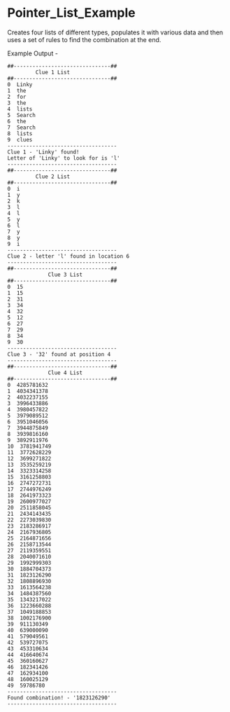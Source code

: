 # Pointer_List_Example

Creates four lists of different types, populates it with various data and then uses a set of rules to find the combination at the end.

Example Output - 

    ##-------------------------------##
             Clue 1 List           
    ##-------------------------------##
    0  Linky
    1  the
    2  for
    3  the
    4  lists
    5  Search
    6  the
    7  Search
    8  lists
    9  clues
    -----------------------------------
    Clue 1 - 'Linky' found!
    Letter of 'Linky' to look for is 'l'
    -----------------------------------
    ##-------------------------------##
             Clue 2 List           
    ##-------------------------------##
    0  i
    1  y
    2  k
    3  l
    4  l
    5  y
    6  l
    7  y
    8  y
    9  i
    -----------------------------------
    Clue 2 - letter 'l' found in location 6
    -----------------------------------
    ##-------------------------------##
                 Clue 3 List           
    ##-------------------------------##
    0  15
    1  15
    2  31
    3  34
    4  32
    5  12
    6  27
    7  29
    8  34
    9  30
    -----------------------------------
    Clue 3 - '32' found at position 4
    -----------------------------------
    ##-------------------------------##
                 Clue 4 List           
    ##-------------------------------##
    0  4285781632
    1  4034341378
    2  4032237155
    3  3996433886
    4  3980457822
    5  3979089512
    6  3951046056
    7  3944875849
    8  3939816160
    9  3892911976
    10  3781941749
    11  3772628229
    12  3699271822
    13  3535259219
    14  3323314258
    15  3161258803
    16  2747272731
    17  2744976249
    18  2641973323
    19  2600977027
    20  2511858045
    21  2434143435
    22  2273039830
    23  2183286917
    24  2167936805
    25  2164871656
    26  2158713544
    27  2119359551
    28  2040071610
    29  1992999303
    30  1884704373
    31  1823126290
    32  1808896930
    33  1613564238
    34  1484387560
    35  1343217022
    36  1223660288
    37  1049188853
    38  1002176900
    39  911130349
    40  639000090
    41  579049561
    42  539727075
    43  453310634
    44  416640674
    45  360160627
    46  182341426
    47  162934100
    48  160025129
    49  59786780
    -----------------------------------
    Found combination! - '1823126290'
    -----------------------------------
